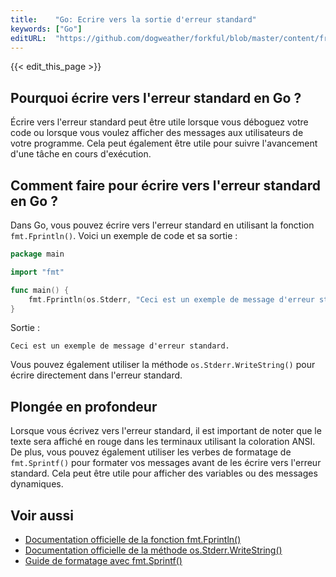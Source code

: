 ```yaml
---
title:    "Go: Ecrire vers la sortie d'erreur standard"
keywords: ["Go"]
editURL:  "https://github.com/dogweather/forkful/blob/master/content/fr/go/writing-to-standard-error.md"
---
```


{{< edit_this_page >}}

## Pourquoi écrire vers l'erreur standard en Go ?

Écrire vers l'erreur standard peut être utile lorsque vous déboguez votre code ou lorsque vous voulez afficher des messages aux utilisateurs de votre programme. Cela peut également être utile pour suivre l'avancement d'une tâche en cours d'exécution.

## Comment faire pour écrire vers l'erreur standard en Go ?

Dans Go, vous pouvez écrire vers l'erreur standard en utilisant la fonction `fmt.Fprintln()`. Voici un exemple de code et sa sortie :

```Go
package main

import "fmt"

func main() {
    fmt.Fprintln(os.Stderr, "Ceci est un exemple de message d'erreur standard.")
}
```

Sortie :

```
Ceci est un exemple de message d'erreur standard.
```

Vous pouvez également utiliser la méthode `os.Stderr.WriteString()` pour écrire directement dans l'erreur standard.

## Plongée en profondeur

Lorsque vous écrivez vers l'erreur standard, il est important de noter que le texte sera affiché en rouge dans les terminaux utilisant la coloration ANSI. De plus, vous pouvez également utiliser les verbes de formatage de `fmt.Sprintf()` pour formater vos messages avant de les écrire vers l'erreur standard. Cela peut être utile pour afficher des variables ou des messages dynamiques.

## Voir aussi

- [Documentation officielle de la fonction fmt.Fprintln()](https://golang.org/pkg/fmt/#Fprintln)
- [Documentation officielle de la méthode os.Stderr.WriteString()](https://golang.org/pkg/os/#Stderr)
- [Guide de formatage avec fmt.Sprintf()](https://gobyexample.com/string-formatting)